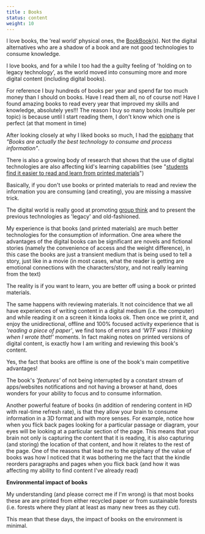```yaml
---
title : Books
status: content
weight: 10
---
```


I love books, the ‘real world’ physical ones, the [BookBook](https://medium.com/r/?url=https%3A%2F%2Fwww.youtube.com%2Fwatch%3Fv%3DMOXQo7nURs0)(s). Not the digital alternatives who are a shadow of a book and are not good technologies to consume knowledge.

I love books, and for a while I too had the a guilty feeling of 'holding on to legacy technology', as the world moved into consuming more and more digital content (including digital books). 

For reference I buy hundreds of books per year and spend far too much money than I should on books. Have I read them all, no of course not! Have I found amazing books to read every year that improved my skills and knowledge, absolutely yes!!! The reason I buy so many books (multiple per topic) is because until I start reading them, I don't know which one is perfect (at that moment in time)

After looking closely at why I liked books so much, I had the [epiphany](http://blog.diniscruz.com/2013/09/physical-books-are-best-technology-for.html) that _"Books are actually the best technology to consume and process information"_.

There is also a growing body of research that shows that the use of digital technologies are also affecting kid's learning capabilities (see "[students find it easier to read and learn from printed materials](https://twitter.com/nicolekearney/status/963946721662267392)")

Basically, if you don't use books or printed materials to read and review the information you are consuming (and creating), you are missing a massive trick.

The digital world is really good at promoting [group think](https://en.wikipedia.org/wiki/Groupthink) and to present the previous technologies as 'legacy' and old-fashioned.

My experience is that books (and printed materials) are much better technologies for the consumption of information. One area where the advantages of the digital books can be significant are novels and fictional stories (namely the convenience of access and the weight difference), in this case the books are just a transient medium that is being used to tell a story, just like in a movie (in most cases, what the reader is getting are emotional connections with the characters/story, and not really learning from the text)

The reality is if you want to learn, you are better off using a book or printed materials.

The same happens with reviewing materials. It not coincidence that we all have experiences of writing content in a digital medium (i.e. the computer) and while reading it on a screen it kinda looks ok. Then once we print it, and enjoy the unidirectional, offline and 100% focused activity experience that is _'reading a piece of paper'_, we find tons of errors and _'WTF was I thinking when I wrote that!'_ moments. In fact making notes on printed versions of digital content, is exactly how I am writing and reviewing this book's content.

Yes, the fact that books are offline is one of the book's main competitive advantages! 

The book's _'features'_ of not being interrupted by a constant stream of apps/websites notifications and not having a browser at hand, does wonders for your ability to focus and to consume information.

Another powerful feature of books (in addition of rendering content in HD with real-time refresh rate), is that they allow your brain to consume information in a 3D format and with more senses. For example, notice how when you flick back pages looking for a particular passage or diagram, your eyes will be looking at a particular section of the page. This means that your brain not only is capturing the content that it is reading, it is also capturing (and storing) the location of that content, and how it relates to the rest of the page. One of the reasons that lead me to the epiphany of the value of books was how I noticed that it was bothering me the fact that the kindle reorders paragraphs and pages when you flick back (and how it was affecting my ability to find content I've already read)

**Environmental impact of books**

My understanding (and please correct me if I'm wrong) is that most books these are are printed from either recycled paper or from sustainable forests (i.e. forests where they plant at least as many new trees as they cut).

This mean that these days, the impact of books on the environment is minimal.
